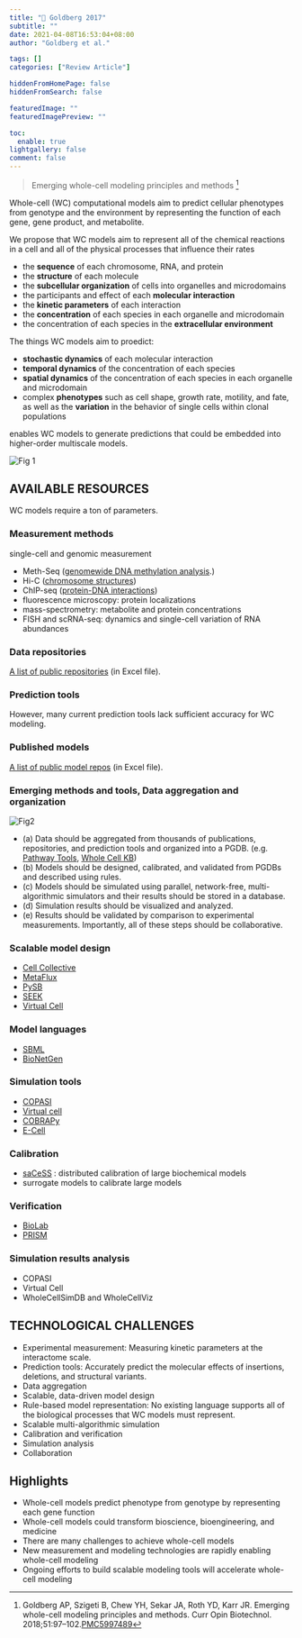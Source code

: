 ```yaml
---
title: "📒 Goldberg 2017"
subtitle: ""
date: 2021-04-08T16:53:04+08:00
author: "Goldberg et al."

tags: []
categories: ["Review Article"]

hiddenFromHomePage: false
hiddenFromSearch: false

featuredImage: ""
featuredImagePreview: ""

toc:
  enable: true
lightgallery: false
comment: false
---
```


> Emerging whole-cell modeling principles and methods [^1]

[^1]: Goldberg AP, Szigeti B, Chew YH, Sekar JA, Roth YD, Karr JR. Emerging whole-cell modeling principles and methods. Curr Opin Biotechnol. 2018;51:97–102.[PMC5997489](https://www.ncbi.nlm.nih.gov/pmc/articles/PMC5997489/)

Whole-cell (WC) computational models aim to predict cellular phenotypes from genotype and the environment by representing the function of each gene, gene product, and metabolite.

<!--more-->

We propose that WC models aim to represent all of the chemical reactions in a cell and all of the physical processes that influence their rates
- the **sequence** of each chromosome, RNA, and protein
- the **structure** of each molecule
- the **subcellular organization** of cells into organelles and microdomains
- the participants and effect of each **molecular interaction**
- the **kinetic parameters** of each interaction
- the **concentration** of each species in each organelle and microdomain
- the concentration of each species in the **extracellular environment**

The things WC models aim to proedict:
- **stochastic dynamics** of each molecular interaction
- **temporal dynamics** of the concentration of each species
- **spatial dynamics** of the concentration of each species in each organelle and microdomain
- complex **phenotypes** such as cell shape, growth rate, motility, and fate, as well as the **variation** in the behavior of single cells within clonal populations

enables WC models to generate predictions that could be embedded into higher-order multiscale models.

![Fig 1](https://user-images.githubusercontent.com/40054455/113998198-69553500-988b-11eb-8512-b84feb08c3db.png)

## AVAILABLE RESOURCES

WC models require a ton of parameters.

### Measurement methods

single-cell and genomic measurement
- Meth-Seq ([genomewide DNA methylation analysis](https://pubmed.ncbi.nlm.nih.gov/20125086/).)
- Hi-C ([chromosome structures](https://pubmed.ncbi.nlm.nih.gov/23657480/))
- ChIP-seq ([protein-DNA interactions](https://pubmed.ncbi.nlm.nih.gov/19736561/))
- fluorescence microscopy: protein localizations
- mass-spectrometry: metabolite and protein concentrations
- FISH and scRNA-seq: dynamics and single-cell variation of RNA abundances

### Data repositories

[A list of public repositories](https://www.ncbi.nlm.nih.gov/pmc/articles/PMC5997489/bin/NIHMS928198-supplement.xlsx) (in Excel file).

### Prediction tools

However, many current prediction tools lack sufficient accuracy for WC modeling.

### Published models

[A list of public model repos](https://www.ncbi.nlm.nih.gov/pmc/articles/PMC5997489/bin/NIHMS928198-supplement.xlsx) (in Excel file).

### Emerging methods and tools, Data aggregation and organization

![Fig2](https://user-images.githubusercontent.com/40054455/113999412-9bb36200-988c-11eb-81be-ac4fbc4a6f23.png)

- (a) Data should be aggregated from thousands of publications, repositories, and prediction tools and organized into a PGDB. (e.g.  [Pathway Tools](https://pubmed.ncbi.nlm.nih.gov/26454094/), [Whole Cell KB](https://pubmed.ncbi.nlm.nih.gov/23175606/))
- (b) Models should be designed, calibrated, and validated from PGDBs and described using rules.
- (c) Models should be simulated using parallel, network-free, multi-algorithmic simulators and their results should be stored in a database.
- (d) Simulation results should be visualized and analyzed.
- (e) Results should be validated by comparison to experimental measurements. Importantly, all of these steps should be collaborative.

### Scalable model design

- [Cell Collective](https://pubmed.ncbi.nlm.nih.gov/23549147/)
- [MetaFlux](https://pubmed.ncbi.nlm.nih.gov/22262672/)
- [PySB](https://pubmed.ncbi.nlm.nih.gov/23423320/)
- [SEEK](https://www.ncbi.nlm.nih.gov/pubmed/26160520/)
- [Virtual Cell](https://www.ncbi.nlm.nih.gov/pubmed/22139996/)

### Model languages

- [SBML](https://www.ncbi.nlm.nih.gov/pubmed/12611808/)
- [BioNetGen](https://www.ncbi.nlm.nih.gov/pubmed/27402907/)

### Simulation tools

- [COPASI](https://www.ncbi.nlm.nih.gov/pubmed/19399433/)
- [Virtual cell](https://www.ncbi.nlm.nih.gov/pubmed/22139996/)
- [COBRAPy](https://www.ncbi.nlm.nih.gov/pubmed/23927696/)
- [E-Cell](https://scholar.google.com/scholar_lookup?journal=Rev+Cell+Biol+Mol+Med&title=E-Cell:+Computer+simulation+of+the+cell&author=PK+Dhar&author=K+Takahashi&author=Y+Nakayama&author=M+Tomita&publication_year=2012&)


### Calibration
- [saCeSS](https://www.ncbi.nlm.nih.gov/pubmed/28109249/) : distributed calibration of large biochemical models
- surrogate models to calibrate large models

### Verification
- [BioLab](https://scholar.google.com/scholar_lookup?journal=Int+Conf+Comput+Meth+Syst+Biol&title=Statistical+model+checking+in+BioLab:+Applications+to+the+automated+analysis+of+T-cell+receptor+signaling+pathway&author=EM+Clarke&author=JR+Faeder&author=CJ+Langmead&author=LA+Harris&author=SK+Jha&publication_year=2008&pages=231-250&)
- [PRISM](https://scholar.google.com/scholar_lookup?journal=Computer+Aided+Verification&title=PRISM+4.0:+Verification+of+probabilistic+real-time+systems&author=M+Kwiatkowska&author=G+Norman&author=D+Parker&publication_year=2011&pages=585-591&)

### Simulation results analysis

- COPASI
- Virtual Cell
- WholeCellSimDB and WholeCellViz

## TECHNOLOGICAL CHALLENGES

- Experimental measurement: Measuring kinetic parameters at the interactome scale.
- Prediction tools: Accurately predict the molecular effects of insertions, deletions, and structural variants.
- Data aggregation
- Scalable, data-driven model design
- Rule-based model representation: No existing language supports all of the biological processes that WC models must represent.
- Scalable multi-algorithmic simulation
- Calibration and verification
- Simulation analysis
- Collaboration

## Highlights

- Whole-cell models predict phenotype from genotype by representing each gene function
- Whole-cell models could transform bioscience, bioengineering, and medicine
- There are many challenges to achieve whole-cell models
- New measurement and modeling technologies are rapidly enabling whole-cell modeling
- Ongoing efforts to build scalable modeling tools will accelerate whole-cell modeling
